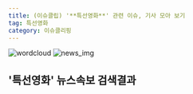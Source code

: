 ```yaml
---
title: (이슈클립) '**특선영화**' 관련 이슈, 기사 모아 보기
tag: 특선영화
category: 이슈클리핑
---
```

![wordcloud](https://s3.ap-northeast-2.amazonaws.com/lyrics101-wordcloud/2018-09-22-1537592205.png)
![news_img](https://user-images.githubusercontent.com/42597476/44507050-1206f400-a6e4-11e8-8d98-7ffbfebb353f.png)
## **'**특선영화**'** 뉴스속보 검색결과

